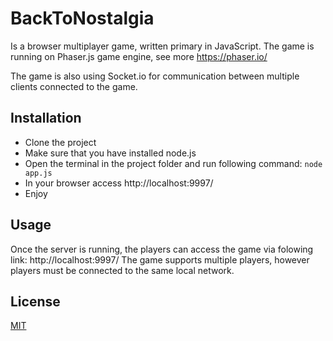 # BackToNostalgia
Is a browser multiplayer game, written primary in JavaScript. The game is running on Phaser.js game 
engine, see more https://phaser.io/ 

The game is also using Socket.io for communication between multiple clients connected to the game. 

## Installation
  - Clone the project 
  - Make sure that you have installed node.js 
  - Open the terminal in the project folder and run following command:
```node app.js ```
  - In your browser access http://localhost:9997/
  - Enjoy

## Usage
Once the server is running, the players can access the game via folowing link: http://localhost:9997/
The game supports multiple players, however players must be connected to the same local network. 

## License
[MIT](https://choosealicense.com/licenses/mit/)


